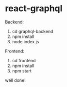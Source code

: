 # react-graphql

Backend:
1. cd graphql-backend
2. npm install
3. node index.js

Frontend:
1. cd frontend
2. npm install
3. npm start

well done!
